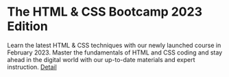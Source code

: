 # The HTML &amp; CSS Bootcamp 2023 Edition

Learn the latest HTML & CSS techniques with our newly launched course in February 2023. Master the fundamentals of HTML and CSS coding and stay ahead in the digital world with our up-to-date materials and expert instruction.
[Detail](https://eduitfree.com/courses/the-html-css-bootcamp-2023-edition)
